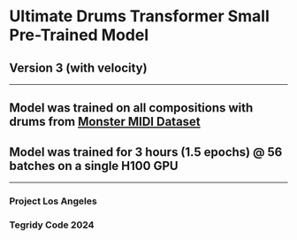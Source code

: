 # Ultimate Drums Transformer Small Pre-Trained Model 
## Version 3 (with velocity)

***

## Model was trained on all compositions with drums from [Monster MIDI Dataset](https://github.com/asigalov61/Monster-MIDI-Dataset)
## Model was trained for 3 hours (1.5 epochs) @ 56 batches on a single H100 GPU

***

### Project Los Angeles
### Tegridy Code 2024
